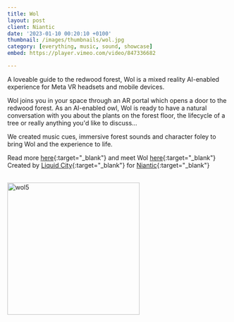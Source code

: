 ```yaml
---
title: Wol
layout: post
client: Niantic
date: '2023-01-10 00:20:10 +0100'
thumbnail: /images/thumbnails/wol.jpg
category: [everything, music, sound, showcase]
embed: https://player.vimeo.com/video/847336682

---
```


A loveable guide to the redwood forest, Wol is a mixed reality AI-enabled experience for Meta VR headsets and mobile devices.

Wol joins you in your space through an AR portal which opens a door to the redwood forest. As an AI-enabled owl, Wol is ready to have a natural conversation with you about the plants on the forest floor, the lifecycle of a tree or really anything you'd like to discuss…

We created music cues, immersive forest sounds and character foley to bring Wol and the experience to life.

Read more [here](https://nianticlabs.com/news/meetwol?hl=en){:target="_blank"} and meet Wol [here](https://meetwol.com/){:target="_blank"}<br>
Created by [Liquid City](https://liquid.city/){:target="_blank"} for [Niantic](https://nianticlabs.com/?hl=en){:target="_blank"}<br>

<br>

<img src="https://cdn.8thwall.com/images/apps/featured/4tv3rwqjznsrarjp4akficjwjj5b98m11mm96o7n48plydvdbrmck377-540x960" alt="wol5" width="300"/>
